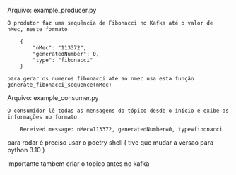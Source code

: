 Arquivo: example_producer.py

    O produtor faz uma sequência de Fibonacci no Kafka até o valor de nMec, neste formato

        {
            "nMec": "113372",
            "generatedNumber": 0,
            "type": "fibonacci"
        }

    para gerar os numeros fibonacci ate ao nmec usa esta função generate_fibonacci_sequence(nMec)


Arquivo: example_consumer.py

    O consumidor lê todas as mensagens do tópico desde o início e exibe as informações no formato

        Received message: nMec=113372, generatedNumber=0, type=fibonacci


para rodar é preciso usar o poetry shell ( tive que mudar a versao para python 3.10 )

importante tambem criar o topico antes no kafka